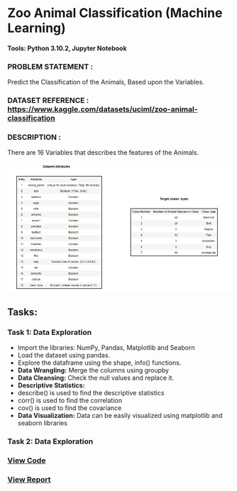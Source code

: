 # Zoo Animal Classification (Machine Learning)
#### Tools: Python 3.10.2, Jupyter Notebook
### PROBLEM STATEMENT :
Predict the Classification of the Animals, Based upon the Variables.
### DATASET REFERENCE : https://www.kaggle.com/datasets/uciml/zoo-animal-classification
### DESCRIPTION : 
There are 16 Variables that describes the features of the Animals.

![](https://github.com/xavierina12/Data-Analytics/blob/main/Projects/2.%20Machine%20Learning%20Project/Zoo%20Animal%20Classification%20(Python)/Images/Dataset.PNG)

## Tasks:
### Task 1: Data Exploration
* Import the libraries: NumPy, Pandas, Matplotlib and Seaborn  
* Load the dataset using pandas.
* Explore the dataframe using the shape, info() functions.
* **Data Wrangling:** Merge the columns using groupby 
* **Data Cleansing:** Check the null values and replace it.
* **Descriptive Statistics:**
* describe() is used to find the descriptive statistics
* corr() is used to find the correlation
* cov() is used to find the covariance
* **Data Visualization:** Data can be easily visualized using matplotlib and seaborn libraries

### Task 2: Data Exploration

### [View Code](https://github.com/xavierina12/Data-Analytics/blob/main/Projects/1.%20Data%20Analysis%20Projects/2.%20E-Commerce%20Shipping%20Analysis%20(Python)/E-COMMERCE%20SHIPPING%20DATA%20ANALYSIS.ipynb)
### [View Report](https://github.com/xavierina12/Data-Analytics/blob/main/Projects/1.%20Data%20Analysis%20Projects/2.%20E-Commerce%20Shipping%20Analysis%20(Python)/Report.pdf) 



